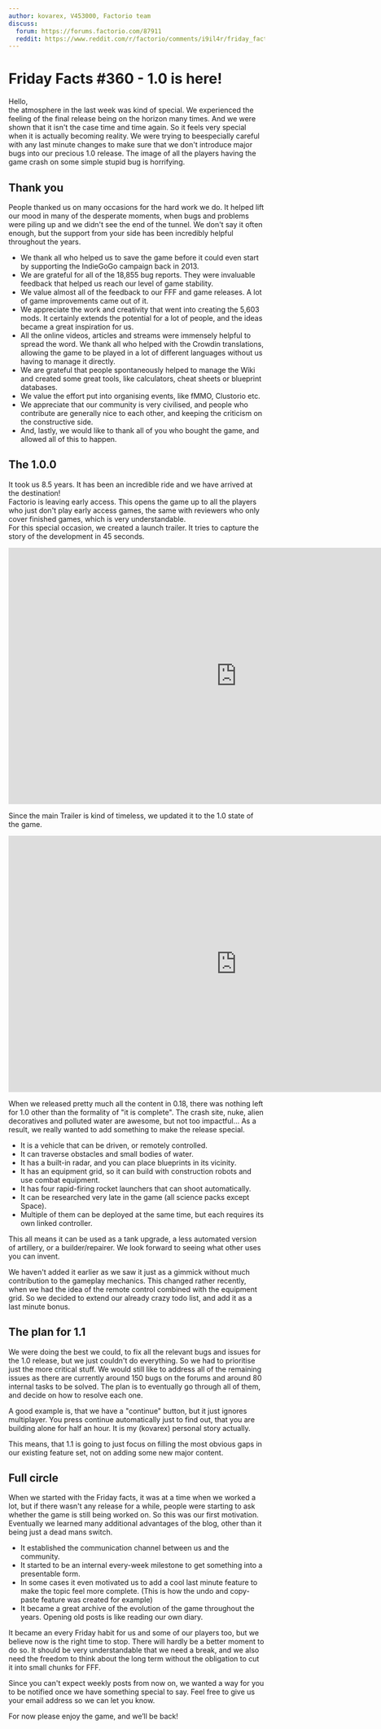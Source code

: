 ```yaml
---
author: kovarex, V453000, Factorio team
discuss:
  forum: https://forums.factorio.com/87911
  reddit: https://www.reddit.com/r/factorio/comments/i9il4r/friday_facts_360_10_is_here/
---
```


# Friday Facts #360 - 1.0 is here!

Hello,  
the atmosphere in the last week was kind of special. We experienced the feeling of the final release being on the horizon many times. And we were shown that it isn't the case time and time again. So it feels very special when it is actually becoming reality. We were trying to be<!--more-->especially careful with any last minute changes to make sure that we don't introduce major bugs into our precious 1.0 release. The image of all the players having the game crash on some simple stupid bug is horrifying.

## Thank you

People thanked us on many occasions for the hard work we do. It helped lift our mood in many of the desperate moments, when bugs and problems were piling up and we didn't see the end of the tunnel. We don't say it often enough, but the support from your side has been incredibly helpful throughout the years.

- We thank all who helped us to save the game before it could even start by supporting the IndieGoGo campaign back in 2013.
- We are grateful for all of the 18,855 bug reports. They were invaluable feedback that helped us reach our level of game stability.
- We value almost all of the feedback to our FFF and game releases. A lot of game improvements came out of it.
- We appreciate the work and creativity that went into creating the 5,603 mods. It certainly extends the potential for a lot of people, and the ideas became a great inspiration for us.
- All the online videos, articles and streams were immensely helpful to spread the word.
We thank all who helped with the Crowdin translations, allowing the game to be played in a lot of different languages without us having to manage it directly.
- We are grateful that people spontaneously helped to manage the Wiki and created some great tools, like calculators, cheat sheets or blueprint databases.
- We value the effort put into organising events, like fMMO, Clustorio etc.
- We appreciate that our community is very civilised, and people who contribute are generally nice to each other, and keeping the criticism on the constructive side.
- And, lastly, we would like to thank all of you who bought the game, and allowed all of this to happen.

## The 1.0.0

It took us 8.5 years. It has been an incredible ride and we have arrived at the destination!  
Factorio is leaving early access. This opens the game up to all the players who just don't play early access games, the same with reviewers who only cover finished games, which is very understandable.  
For this special occasion, we created a launch trailer. It tries to capture the story of the development in 45 seconds.

<iframe width="896" height="504" src="https://www.youtube.com/embed/BqaAjgpsoW8" frameborder="0" allow="accelerometer; autoplay; encrypted-media; gyroscope; picture-in-picture" allowfullscreen="" class="youtube"></iframe>

Since the main Trailer is kind of timeless, we updated it to the 1.0 state of the game.

<iframe width="896" height="504" src="https://www.youtube.com/embed/J8SBp4SyvLc" frameborder="0" allow="accelerometer; autoplay; encrypted-media; gyroscope; picture-in-picture" allowfullscreen="" class="youtube"></iframe>

When we released pretty much all the content in 0.18, there was nothing left for 1.0 other than the formality of "it is complete". The crash site, nuke, alien decoratives and polluted water are awesome, but not too impactful... As a result, we really wanted to add something to make the release special.

- It is a vehicle that can be driven, or remotely controlled.
- It can traverse obstacles and small bodies of water.
- It has a built-in radar, and you can place blueprints in its vicinity.
- It has an equipment grid, so it can build with construction robots and use combat equipment.
- It has four rapid-firing rocket launchers that can shoot automatically.
- It can be researched very late in the game (all science packs except Space).
- Multiple of them can be deployed at the same time, but each requires its own linked controller.

This all means it can be used as a tank upgrade, a less automated version of artillery, or a builder/repairer. We look forward to seeing what other uses you can invent.

We haven't added it earlier as we saw it just as a gimmick without much contribution to the gameplay mechanics. This changed rather recently, when we had the idea of the remote control combined with the equipment grid. So we decided to extend our already crazy todo list, and add it as a last minute bonus.

## The plan for 1.1

We were doing the best we could, to fix all the relevant bugs and issues for the 1.0 release, but we just couldn't do everything. So we had to prioritise just the more critical stuff. We would still like to address all of the remaining issues as there are currently around 150 bugs on the forums and around 80 internal tasks to be solved. The plan is to eventually go through all of them, and decide on how to resolve each one.

A good example is, that we have a "continue" button, but it just ignores multiplayer. You press continue automatically just to find out, that you are building alone for half an hour. It is my (kovarex) personal story actually.

This means, that 1.1 is going to just focus on filling the most obvious gaps in our existing feature set, not on adding some new major content.

## Full circle

When we started with the Friday facts, it was at a time when we worked a lot, but if there wasn't any release for a while, people were starting to ask whether the game is still being worked on. So this was our first motivation. Eventually we learned many additional advantages of the blog, other than it being just a dead mans switch.

- It established the communication channel between us and the community.
- It started to be an internal every-week milestone to get something into a presentable form.
- In some cases it even motivated us to add a cool last minute feature to make the topic feel more complete. (This is how the undo and copy-paste feature was created for example)
- It became a great archive of the evolution of the game throughout the years. Opening old posts is like reading our own diary.

It became an every Friday habit for us and some of our players too, but we believe now is the right time to stop. There will hardly be a better moment to do so. It should be very understandable that we need a break, and we also need the freedom to think about the long term without the obligation to cut it into small chunks for FFF.

Since you can't expect weekly posts from now on, we wanted a way for you to be notified once we have something special to say. Feel free to give us your email address so we can let you know.

For now please enjoy the game, and we’ll be back!
